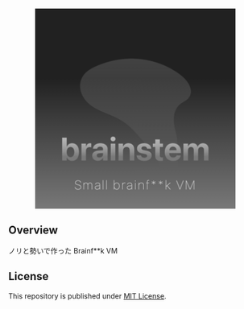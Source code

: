 <p align="center">
  <img src="logo.png" width="400px" align="center" alt="logo" />
</p>

## Overview

ノリと勢いで作った Brainf**k VM

## License

This repository is published under [MIT License](LICENSE).
